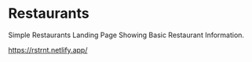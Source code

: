 # Restaurants
Simple Restaurants Landing Page Showing Basic Restaurant Information.

https://rstrnt.netlify.app/
